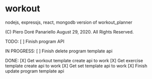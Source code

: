 # workout
nodejs, expressjs, react, mongodb version of workout_planner

(C) Piero Doré Panariello August 29, 2020. All Rights Reserved. 


TODO:
[ ] Finish program API 

IN PROGRESS:
[ ] Finish delete program template api

DONE:
[X] Get workout template create api to work 
[X] Get exercise template create api to work 
[X] Get set template api to work 
[X] Finish update program template api 

